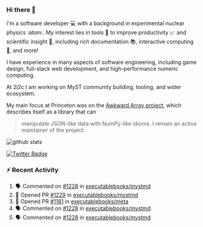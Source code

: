 ### Hi there 👋 

I'm a software developer 💻 with a background in experimental nuclear physics :atom:. My interest lies in tools :wrench: to improve productivity :chart_with_upwards_trend: and scientific insight :telescope:, including rich documentation 📚, interactive computing 🧮, and more! 

I have experience in many aspects of software engineering, including game design, full-stack web development, and high-performance numeric computing. 

At 2i2c I am working on MyST community building, tooling, and wider ecosystem. 

My main focus at Princeton was on the [Awkward Array project](awkward-array.org/), which describes itself as a library that can 
> manipulate JSON-like data with NumPy-like idioms. I remain an active maintainer of the project. 

![github stats](https://github-readme-stats.vercel.app/api?username=agoose77&show_icons=true&hide_rank=true&hide_title=true&bg_color=30,e76445,904e95&text_color=efe3ec&icon_color=efe3ec)
<!--
**agoose77/agoose77** is a ✨ _special_ ✨ repository because its `README.md` (this file) appears on your GitHub profile.

Here are some ideas to get you started:

- 🔭 I’m currently working on ...
- 🌱 I’m currently learning ...
- 👯 I’m looking to collaborate on ...
- 🤔 I’m looking for help with ...
- 💬 Ask me about ...
- 📫 How to reach me: ...
- 😄 Pronouns: ...
- ⚡ Fun fact: ...
-->

[![Twitter Badge](https://img.shields.io/twitter/follow/agoose77?style=flat-square&logo=Twitter&logoColor=white&color=cornflowerblue)](https://twitter.com/agoose77)

### :zap: Recent Activity

<!--START_SECTION:activity-->
1. 🗣 Commented on [#1228](https://github.com/executablebooks/mystmd/issues/1228#issuecomment-2127763549) in [executablebooks/mystmd](https://github.com/executablebooks/mystmd)
2. 💪 Opened PR [#1229](https://github.com/executablebooks/mystmd/pull/1229) in [executablebooks/mystmd](https://github.com/executablebooks/mystmd)
3. 💪 Opened PR [#1181](https://github.com/executablebooks/meta/pull/1181) in [executablebooks/meta](https://github.com/executablebooks/meta)
4. 🗣 Commented on [#1228](https://github.com/executablebooks/mystmd/issues/1228#issuecomment-2127202475) in [executablebooks/mystmd](https://github.com/executablebooks/mystmd)
5. 🗣 Commented on [#1228](https://github.com/executablebooks/mystmd/issues/1228#issuecomment-2127076381) in [executablebooks/mystmd](https://github.com/executablebooks/mystmd)
<!--END_SECTION:activity-->
